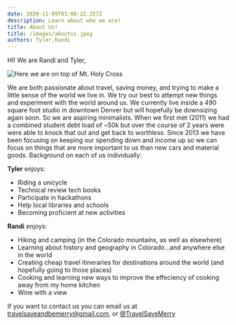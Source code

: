 ```yaml
---
date: 2020-11-09T03:08:22.257Z 
description: Learn about who we are!
title: About Us!
title: /images/aboutus.jpeg
authors: Tyler,Randi
---
```

HI! We are Randi and Tyler, 

![Here we are on top of Mt. Holy Cross](/images/temp-ghost.jpeg)

We are both passionate about travel, saving money, and trying to make a little sense of the world we live in. We try our best to attempt new things and experiment with the world around us. We currently live inside a 490 square foot studio in downtown Denver but will hopefully be downsizing again soon. So we are aspiring minimalists. When we first met (2011) we had a combined student debt load of ~50k but over the course of 2 years were were able to knock that out and get back to worthless. Since 2013 we have been focusing on keeping our spending down and income up so we can focus on things that are more important to us than new cars and material goods. Background on each of us individually:

**Tyler** enjoys:

- Riding a unicycle
- Technical review tech books
- Participate in hackathons
- Help local libraries and schools
- Becoming proficient at new activities 



**Randi** enjoys:

- Hiking and camping (in the Colorado mountains, as well as elsewhere)
- Learning about history and geography in Colorado...and anywhere else in the world
- Creating cheap travel itineraries for destinations around the world (and hopefully going to those places)
- Cooking and learning new ways to improve the effeciency of cooking away from my home kitchen
- Wine with a view


If you want to contact us you can email us at 
[travelsaveandbemerry@gmail.com](mailto:travelsaveandbemerry@gmail.com), or [@TravelSaveMerry](https://twitter.com/TravelSaveMerry)